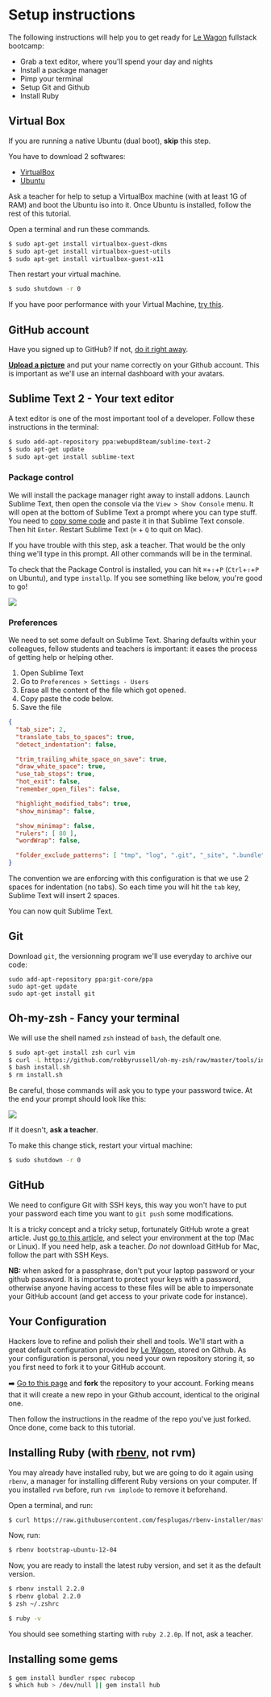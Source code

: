# Setup instructions

The following instructions will help you to get ready for [Le Wagon](http://www.lewagon.org) fullstack bootcamp:

- Grab a text editor, where you'll spend your day and nights
- Install a package manager
- Pimp your terminal
- Setup Git and Github
- Install Ruby


## Virtual Box

If you are running a native Ubuntu (dual boot), **skip** this step.

You have to download 2 softwares:

- [VirtualBox](https://www.virtualbox.org/wiki/Downloads)
- [Ubuntu](http://releases.ubuntu.com/14.04.1/ubuntu-14.04.1-desktop-amd64.iso)

Ask a teacher for help to setup a VirtualBox machine (with at least 1G of RAM) and boot
the Ubuntu iso into it. Once Ubuntu is installed, follow the rest of this tutorial.

Open a terminal and run these commands.

```bash
$ sudo apt-get install virtualbox-guest-dkms
$ sudo apt-get install virtualbox-guest-utils
$ sudo apt-get install virtualbox-guest-x11
```

Then restart your virtual machine.

```bash
$ sudo shutdown -r 0
```

If you have poor performance with your Virtual Machine, [try this](http://askubuntu.com/a/289758).

## GitHub account

Have you signed up to GitHub? If not, [do it right away](https://github.com/join).

**[Upload a picture](https://github.com/settings/profile)** and put your name correctly on your Github account. This is important as we'll use an internal dashboard with your avatars.


## Sublime Text 2 - Your text editor

A text editor is one of the most important tool of a developer.
Follow these instructions in the terminal:

```bash
$ sudo add-apt-repository ppa:webupd8team/sublime-text-2
$ sudo apt-get update
$ sudo apt-get install sublime-text
```

### Package control

We will install the package manager right away to install addons. Launch Sublime Text, then open the console via the `View > Show Console` menu. It will open at the bottom of Sublime Text a prompt where you can type stuff. You need to [copy some code](https://sublime.wbond.net/installation#st2) and paste it in that Sublime Text console. Then hit `Enter`. Restart Sublime Text (`⌘` + `Q` to quit on Mac).

If you have trouble with this step, ask a teacher. That would be the only thing we'll type in this prompt. All other commands will be in the terminal.

To check that the Package Control is installed, you can hit `⌘`+`⇧`+`P` (`Ctrl`+`⇧`+`P` on Ubuntu), and type `installp`. If you see something like below, you're good to go!

![](images/sublime-install-package.png)

### Preferences

We need to set some default on Sublime Text. Sharing defaults within your
colleagues, fellow students and teachers is important: it eases the process
of getting help or helping other.

1. Open Sublime Text
1. Go to `Preferences > Settings - Users`
1. Erase all the content of the file which got opened.
1. Copy paste the code below.
1. Save the file

```json
{
  "tab_size": 2,
  "translate_tabs_to_spaces": true,
  "detect_indentation": false,

  "trim_trailing_white_space_on_save": true,
  "draw_white_space": true,
  "use_tab_stops": true,
  "hot_exit": false,
  "remember_open_files": false,

  "highlight_modified_tabs": true,
  "show_minimap": false,

  "show_minimap": false,
  "rulers": [ 80 ],
  "wordWrap": false,

  "folder_exclude_patterns": [ "tmp", "log", ".git", "_site", ".bundle", ".sass-cache" ]
}
```

The convention we are enforcing with this configuration is that we use 2 spaces
for indentation (no tabs). So each time you will hit the `tab` key,
Sublime Text will insert 2 spaces.

You can now quit Sublime Text.


## Git

Download `git`, the versionning program we'll use everyday to archive our code:

```
sudo add-apt-repository ppa:git-core/ppa
sudo apt-get update
sudo apt-get install git
```

## Oh-my-zsh - Fancy your terminal

We will use the shell named `zsh` instead of `bash`, the default one.

```bash
$ sudo apt-get install zsh curl vim
$ curl -L https://github.com/robbyrussell/oh-my-zsh/raw/master/tools/install.sh > install.sh
$ bash install.sh
$ rm install.sh
```

Be careful, those commands will ask you to type your password twice. At the end
your prompt should look like this:

![](images/ubuntu_oh_my_zsh.png)

If it doesn't, **ask a teacher**.

To make this change stick, restart your virtual machine:

```bash
$ sudo shutdown -r 0
```

## GitHub

We need to configure Git with SSH keys, this way you won't have to put your password each
time you want to `git push` some modifications.

It is a tricky concept and a tricky setup, fortunately GitHub wrote a great article.
Just [go to this article](https://help.github.com/articles/generating-ssh-keys/#step-2-generate-a-new-ssh-key), and select your environment at the top (Mac or Linux). If you need help, ask a teacher. *Do not* download GitHub for Mac, follow the part with SSH Keys.

**NB:** when asked for a passphrase, don't put your laptop password or your github password. It is
important to protect your keys with a password, otherwise anyone having access to these files
will be able to impersonate your GitHub account (and get access to your private code for instance).


## Your Configuration

Hackers love to refine and polish their shell and tools. We'll start with a great default configuration provided by [Le Wagon](http://github.com/lewagon/dotfiles), stored on Github. As your configuration is personal, you need your own repository storing it, so you first need to fork it to your GitHub account.

:arrow_right: [Go to this page](https://github.com/lewagon/dotfiles/fork) and **fork** the repository to your account.
Forking means that it will create a new repo in your Github account, identical to the original one.

Then follow the instructions in the readme of the repo you've just forked. Once done,
come back to this tutorial.


## Installing Ruby (with [rbenv](https://github.com/sstephenson/rbenv), not rvm)

You may already have installed ruby, but we are going to do it again using `rbenv`, a manager for installing different Ruby versions on your computer. If you installed `rvm` before, run `rvm implode` to remove it beforehand.

Open a terminal, and run:

```bash
$ curl https://raw.githubusercontent.com/fesplugas/rbenv-installer/master/bin/rbenv-installer | bash
```


Now, run:

```bash
$ rbenv bootstrap-ubuntu-12-04
```


Now, you are ready to install the latest ruby version, and set it as the default version.

```bash
$ rbenv install 2.2.0
$ rbenv global 2.2.0
$ zsh ~/.zshrc
```

```bash
$ ruby -v
```

You should see something starting with `ruby 2.2.0p`. If not, ask a teacher.

## Installing some gems

```bash
$ gem install bundler rspec rubocop
$ which hub > /dev/null || gem install hub
```


